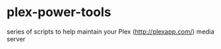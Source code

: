 plex-power-tools
================

series of scripts to help maintain your Plex (http://plexapp.com/) media server